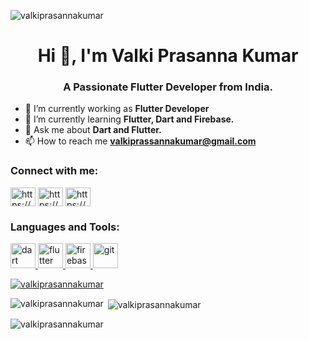 <p align="left"> <img src="https://komarev.com/ghpvc/?username=valkiprasannakumar&label=Profile%20views&color=0e75b6&style=flat" alt="valkiprasannakumar" /> </p>
<h1 align="center">Hi 👋, I'm Valki Prasanna Kumar</h1>
<h3 align="center">A Passionate Flutter Developer from India.</h3>


- 🔭 I’m currently working as **Flutter Developer**
- 🌱 I’m currently learning **Flutter, Dart and Firebase.**
- 💬 Ask me about **Dart and Flutter.**
- 📫 How to reach me **valkiprassannakumar@gmail.com**


<h3 align="left">Connect with me:</h3>
<p align="left">
<a href="https://linkedin.com/in/https://www.linkedin.com/in/valki-prasanna-kumar-56223a226" target="blank"><img align="center" src="https://raw.githubusercontent.com/rahuldkjain/github-profile-readme-generator/master/src/images/icons/Social/linked-in-alt.svg" alt="https://www.linkedin.com/in/valki-prasanna-kumar-56223a226" height="30" width="40" /></a>
<a href="https://fb.com/https://www.facebook.com/profile.php?id=100051994508757&mibextid=zbwkwl" target="blank"><img align="center" src="https://raw.githubusercontent.com/rahuldkjain/github-profile-readme-generator/master/src/images/icons/Social/facebook.svg" alt="https://www.facebook.com/profile.php?id=100051994508757&mibextid=zbwkwl" height="30" width="40" /></a>
<a href="https://instagram.com/https://www.instagram.com/valki_prasannakumar/" target="blank"><img align="center" src="https://raw.githubusercontent.com/rahuldkjain/github-profile-readme-generator/master/src/images/icons/Social/instagram.svg" alt="https://www.instagram.com/valki_prasannakumar/" height="30" width="40" /></a>
</p>

<h3 align="left">Languages and Tools:</h3>
<p align="left"> <a href="https://dart.dev" target="_blank" rel="noreferrer"> <img src="https://www.vectorlogo.zone/logos/dartlang/dartlang-icon.svg" alt="dart" width="40" height="40"/> </a> <a 
href="https://flutter.dev" target="_blank" rel="noreferrer"> <img src="https://www.vectorlogo.zone/logos/flutterio/flutterio-icon.svg" alt="flutter" width="40" height="40"/> </a> <a href="https://git-scm.com/"    href="https://firebase.google.com/" target="_blank" rel="noreferrer"> <img src="https://www.vectorlogo.zone/logos/firebase/firebase-icon.svg" alt="firebase" width="40" height="40"/> </a> <a  target="_blank" rel="noreferrer"> <img src="https://www.vectorlogo.zone/logos/git-scm/git-scm-icon.svg" alt="git" width="40" height="40"/> </a> <a /> </a> </p>                                                                                                                                                                                    


<p align="left"> <a href="https://github.com/ryo-ma/github-profile-trophy"><img src="https://github-profile-trophy.vercel.app/?username=valkiprasannakumar" alt="valkiprasannakumar" /></a> </p>


<p><img align="left" src="https://github-readme-stats.vercel.app/api/top-langs?username=valkiprasannakumar&show_icons=true&locale=en&layout=compact" alt="valkiprasannakumar" /></p>

<p>&nbsp;<img align="center" src="https://github-readme-stats.vercel.app/api?username=valkiprasannakumar&show_icons=true&locale=en" alt="valkiprasannakumar" /></p>

<p><img align="center" src="https://github-readme-streak-stats.herokuapp.com/?user=valkiprasannakumar&" alt="valkiprasannakumar" /></p>
